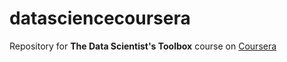 # datasciencecoursera
Repository for **The Data Scientist's Toolbox** course on [Coursera](https://www.coursera.org/learn/data-scientists-tools/home/welcome) 

